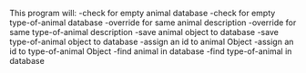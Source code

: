 This program will:
-check for empty animal database
-check for empty type-of-animal database
-override for same animal description
-override for same type-of-animal description
-save animal object to database
-save type-of-animal object to database
-assign an id to animal Object
-assign an id to type-of-animal Object
-find animal in database
-find type-of-animal in database
